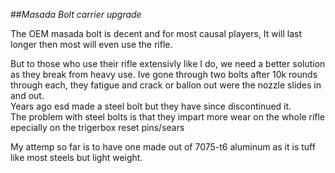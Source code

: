 ##*Masada Bolt carrier upgrade*

The OEM masada bolt is decent and for most causal players, It will last longer then most will even use the rifle.

But to those who use their rifle extensivly like I do, we need a better solution as they break from heavy use. 
Ive gone through two bolts after 10k rounds through each, they fatigue and crack or ballon out were the nozzle slides in and out.  
Years ago esd made a steel bolt but they have since discontinued it.  
The problem with steel bolts is that they impart more wear on the whole rifle epecially on the trigerbox reset pins/sears

My attemp so far is to have one made out of 7075-t6 aluminum as it is tuff like most steels but light weight.

